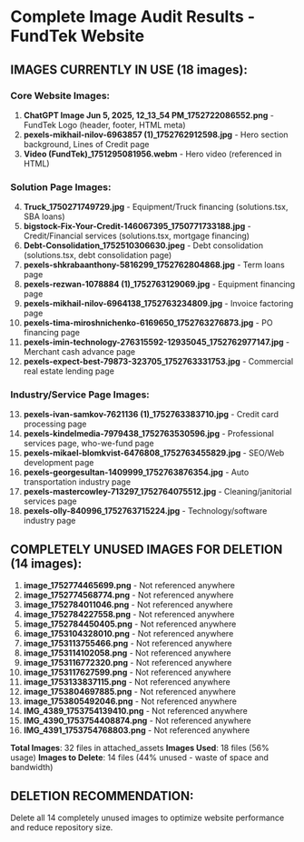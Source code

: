 # Complete Image Audit Results - FundTek Website

## IMAGES CURRENTLY IN USE (18 images):

### Core Website Images:
1. **ChatGPT Image Jun 5, 2025, 12_13_54 PM_1752722086552.png** - FundTek Logo (header, footer, HTML meta)
2. **pexels-mikhail-nilov-6963857 (1)_1752762912598.jpg** - Hero section background, Lines of Credit page
3. **Video (FundTek)_1751295081956.webm** - Hero video (referenced in HTML)

### Solution Page Images:
4. **Truck_1750271749729.jpg** - Equipment/Truck financing (solutions.tsx, SBA loans)
5. **bigstock-Fix-Your-Credit-146067395_1750771733188.jpg** - Credit/Financial services (solutions.tsx, mortgage financing)
6. **Debt-Consolidation_1752510306630.jpeg** - Debt consolidation (solutions.tsx, debt consolidation page)
7. **pexels-shkrabaanthony-5816299_1752762804868.jpg** - Term loans page
8. **pexels-rezwan-1078884 (1)_1752763129069.jpg** - Equipment financing page
9. **pexels-mikhail-nilov-6964138_1752763234809.jpg** - Invoice factoring page
10. **pexels-tima-miroshnichenko-6169650_1752763276873.jpg** - PO financing page
11. **pexels-imin-technology-276315592-12935045_1752762977147.jpg** - Merchant cash advance page
12. **pexels-expect-best-79873-323705_1752763331753.jpg** - Commercial real estate lending page

### Industry/Service Page Images:
13. **pexels-ivan-samkov-7621136 (1)_1752763383710.jpg** - Credit card processing page
14. **pexels-kindelmedia-7979438_1752763530596.jpg** - Professional services page, who-we-fund page
15. **pexels-mikael-blomkvist-6476808_1752763455829.jpg** - SEO/Web development page
16. **pexels-georgesultan-1409999_1752763876354.jpg** - Auto transportation industry page
17. **pexels-mastercowley-713297_1752764075512.jpg** - Cleaning/janitorial services page
18. **pexels-olly-840996_1752763715224.jpg** - Technology/software industry page

## COMPLETELY UNUSED IMAGES FOR DELETION (14 images):

1. **image_1752774465699.png** - Not referenced anywhere
2. **image_1752774568774.png** - Not referenced anywhere
3. **image_1752784011046.png** - Not referenced anywhere
4. **image_1752784227558.png** - Not referenced anywhere
5. **image_1752784450405.png** - Not referenced anywhere
6. **image_1753104328010.png** - Not referenced anywhere
7. **image_1753113755466.png** - Not referenced anywhere
8. **image_1753114102058.png** - Not referenced anywhere
9. **image_1753116772320.png** - Not referenced anywhere
10. **image_1753117627599.png** - Not referenced anywhere
11. **image_1753133837115.png** - Not referenced anywhere
12. **image_1753804697885.png** - Not referenced anywhere
13. **image_1753805492046.png** - Not referenced anywhere
14. **IMG_4389_1753754139410.png** - Not referenced anywhere
15. **IMG_4390_1753754408874.png** - Not referenced anywhere
16. **IMG_4391_1753754768803.png** - Not referenced anywhere

**Total Images**: 32 files in attached_assets
**Images Used**: 18 files (56% usage)
**Images to Delete**: 14 files (44% unused - waste of space and bandwidth)

## DELETION RECOMMENDATION:
Delete all 14 completely unused images to optimize website performance and reduce repository size.